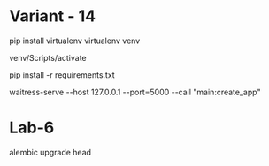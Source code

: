 
# Variant - 14

pip install virtualenv
virtualenv venv

venv/Scripts/activate

pip install -r requirements.txt

waitress-serve --host 127.0.0.1 --port=5000 --call "main:create_app"

# Lab-6

alembic upgrade head
